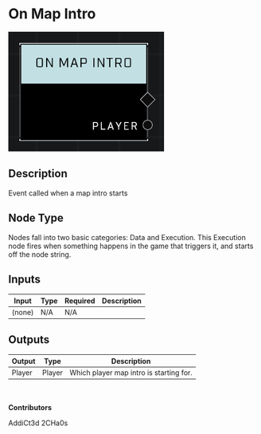 # On Map Intro
![](../../../.gitbook/assets/on-map-intro.png)
## Description
Event called when a map intro starts

## Node Type
Nodes fall into two basic categories: Data and Execution. This Execution node fires when something happens in the game that triggers it, and starts off the node string.

## Inputs
| Input            | Type             | Required | Description												    |
|------------------|------------------|----------|--------------------------------------------------------------|
| (none) | N/A  | N/A  | |

## Outputs
| Output           | Type             | Description												     |
|------------------|------------------|--------------------------------------------------------------|
| Player | Player  | Which player map intro is starting for.  |

\
\
**Contributors**

AddiCt3d 2CHa0s